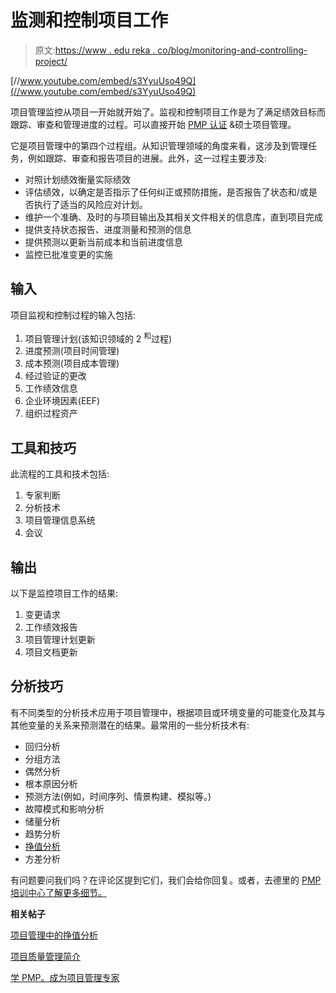 # 监测和控制项目工作

> 原文:[https://www . edu reka . co/blog/monitoring-and-controlling-project/](https://www.edureka.co/blog/monitoring-and-controlling-project/)

[//www.youtube.com/embed/s3YyuUso49Q](//www.youtube.com/embed/s3YyuUso49Q)

项目管理监控从项目一开始就开始了。监视和控制项目工作是为了满足绩效目标而跟踪、审查和管理进度的过程。可以直接开始 [PMP 认证](https://www.edureka.co/pmp-certification-exam-training) &硕士项目管理。

它是项目管理中的第四个过程组。从知识管理领域的角度来看，这涉及到管理任务，例如跟踪、审查和报告项目的进展。此外，这一过程主要涉及:

*   对照计划绩效衡量实际绩效
*   评估绩效，以确定是否指示了任何纠正或预防措施，是否报告了状态和/或是否执行了适当的风险应对计划。
*   维护一个准确、及时的与项目输出及其相关文件相关的信息库，直到项目完成
*   提供支持状态报告、进度测量和预测的信息
*   提供预测以更新当前成本和当前进度信息
*   监控已批准变更的实施

## **输入**

项目监视和控制过程的输入包括:

1.  项目管理计划(该知识领域的 2 <sup>和</sup>过程)
2.  进度预测(项目时间管理)
3.  成本预测(项目成本管理)
4.  经过验证的更改
5.  工作绩效信息
6.  企业环境因素(EEF)
7.  组织过程资产

## **工具和技巧**

此流程的工具和技术包括:

1.  专家判断
2.  分析技术
3.  项目管理信息系统
4.  会议

## **输出**

以下是监控项目工作的结果:

1.  变更请求
2.  工作绩效报告
3.  项目管理计划更新
4.  项目文档更新

## **分析技巧**

有不同类型的分析技术应用于项目管理中，根据项目或环境变量的可能变化及其与其他变量的关系来预测潜在的结果。最常用的一些分析技术有:

*   回归分析
*   分组方法
*   偶然分析
*   根本原因分析
*   预测方法(例如，时间序列、情景构建、模拟等。)
*   故障模式和影响分析
*   储量分析
*   趋势分析
*   [挣值分析](https://www.edureka.co/blog/earned_value_analysis_in_project-management/ "Earned Value Analysis")
*   方差分析

有问题要问我们吗？在评论区提到它们，我们会给你回复。或者，去德里的 [PMP 培训中心了解更多细节。](https://www.edureka.co/pmp-certification-exam-training-delhi)

**相关帖子**

[项目管理中的挣值分析](https://www.edureka.co/blog/earned_value_analysis_in_project-management/ "Earned Value Management in Project Management")

[项目质量管理简介](https://www.edureka.co/blog/introduction-to-project-quality-management/ "Introduction to Project Quality Management")

[学 PMP。成为项目管理专家](https://www.edureka.co/pmp "PMP Training")